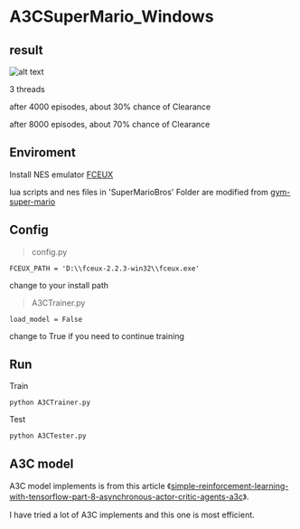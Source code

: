 # A3CSuperMario_Windows
## result

![alt text](https://raw.githubusercontent.com/xushsh163/A3CSuperMario_Windows/master/result.gif)

3 threads

after 4000 episodes, about 30% chance of Clearance

after 8000 episodes, about 70% chance of Clearance

## Enviroment

Install NES emulator [FCEUX](http://www.fceux.com/web/home.html)

lua scripts and nes files in 'SuperMarioBros' Folder are modified from [gym-super-mario](https://github.com/ppaquette/gym-super-mario)

## Config

> config.py
```
FCEUX_PATH = 'D:\\fceux-2.2.3-win32\\fceux.exe'
```
change to your install path

> A3CTrainer.py
```
load_model = False
```
change to True if you need to continue training

## Run

Train

```
python A3CTrainer.py
```

Test

```
python A3CTester.py
```


## A3C model

A3C model implements is from this article 《[simple-reinforcement-learning-with-tensorflow-part-8-asynchronous-actor-critic-agents-a3c](https://medium.com/emergent-future/simple-reinforcement-learning-with-tensorflow-part-8-asynchronous-actor-critic-agents-a3c-c88f72a5e9f2)》.

I have tried a lot of A3C implements and this one is most efficient.

